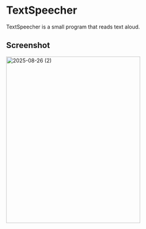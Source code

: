 # TextSpeecher
TextSpeecher is a small program that reads text aloud.
## Screenshot
<img width="361" height="449" alt="2025-08-26 (2)" src="https://github.com/user-attachments/assets/8e0e7144-fdb5-4ddf-882b-fe87766cdd6b" />
